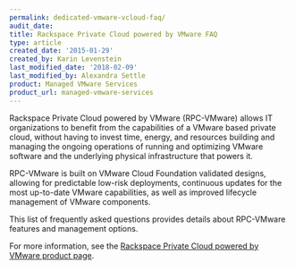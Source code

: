 ```yaml
---
permalink: dedicated-vmware-vcloud-faq/
audit_date:
title: Rackspace Private Cloud powered by VMware FAQ
type: article
created_date: '2015-01-29'
created_by: Karin Levenstein
last_modified_date: '2018-02-09'
last_modified_by: Alexandra Settle
product: Managed VMware Services
product_url: managed-vmware-services
---
```


Rackspace Private Cloud powered by VMware (RPC-VMware) allows IT organizations to benefit
from the capabilities of a VMware based private cloud, without having to invest
time, energy, and resources building and managing the ongoing operations of running
and optimizing VMware software and the underlying physical infrastructure that powers
it. 

RPC-VMware is built on VMware Cloud Foundation validated designs, allowing for
predictable low-risk deployments, continuous updates for the most up-to-date VMware
capabilities, as well as improved lifecycle management of VMware components.

This list of frequently asked questions provides details about RPC-VMware features and
management options.

For more information, see the [Rackspace Private Cloud powered by VMware product page](https://www.rackspace.com/vmware/private-cloud).

